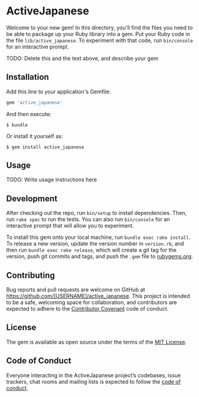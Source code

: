 # ActiveJapanese

Welcome to your new gem! In this directory, you'll find the files you need to be able to package up your Ruby library into a gem. Put your Ruby code in the file `lib/active_japanese`. To experiment with that code, run `bin/console` for an interactive prompt.

TODO: Delete this and the text above, and describe your gem

## Installation

Add this line to your application's Gemfile:

```ruby
gem 'active_japanese'
```

And then execute:

    $ bundle

Or install it yourself as:

    $ gem install active_japanese

## Usage

TODO: Write usage instructions here

## Development

After checking out the repo, run `bin/setup` to install dependencies. Then, run `rake spec` to run the tests. You can also run `bin/console` for an interactive prompt that will allow you to experiment.

To install this gem onto your local machine, run `bundle exec rake install`. To release a new version, update the version number in `version.rb`, and then run `bundle exec rake release`, which will create a git tag for the version, push git commits and tags, and push the `.gem` file to [rubygems.org](https://rubygems.org).

## Contributing

Bug reports and pull requests are welcome on GitHub at https://github.com/[USERNAME]/active_japanese. This project is intended to be a safe, welcoming space for collaboration, and contributors are expected to adhere to the [Contributor Covenant](http://contributor-covenant.org) code of conduct.

## License

The gem is available as open source under the terms of the [MIT License](https://opensource.org/licenses/MIT).

## Code of Conduct

Everyone interacting in the ActiveJapanese project’s codebases, issue trackers, chat rooms and mailing lists is expected to follow the [code of conduct](https://github.com/[USERNAME]/active_japanese/blob/master/CODE_OF_CONDUCT.md).
